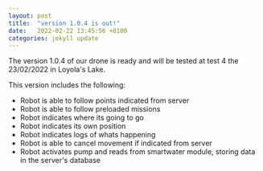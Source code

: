 ```yaml
---
layout: post
title:  "version 1.0.4 is out!"
date:   2022-02-22 13:45:56 +0100
categories: jekyll update
---
```


The version 1.0.4 of our drone is ready and will be tested at test 4 the 23/02/2022 in Loyola's Lake.

This version includes the following:
- Robot is able to follow points indicated from server
- Robot is able to follow preloaded missions
- Robot indicates where its going to go
- Robot indicates its own position
- Robot indicates logs of whats happening
- Robot is able to cancel movement if indicated from server
- Robot activates pump and reads from smartwater module, storing data in the server's database
